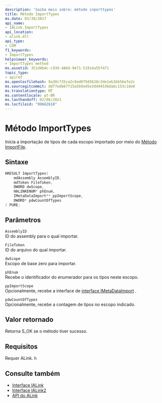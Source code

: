 ```yaml
---
description: 'Saiba mais sobre: método inporttypes'
title: Método ImportTypes
ms.date: 03/30/2017
api_name:
- IALink.ImportTypes
api_location:
- alink.dll
api_type:
- COM
f1_keywords:
- ImportTypes
helpviewer_keywords:
- ImportTypes method
ms.assetid: 351d4b4c-c939-486d-9471-51914a55f471
topic_type:
- apiref
ms.openlocfilehash: 9a30c735ca2c9ad0f945628c3de1eb1bb56efe2c
ms.sourcegitcommit: ddf7edb67715a5b9a45e3dd44536dabc153c1de0
ms.translationtype: MT
ms.contentlocale: pt-BR
ms.lasthandoff: 02/06/2021
ms.locfileid: "99662618"
---
```

# <a name="importtypes-method"></a>Método ImportTypes

Inicia a importação de tipos de cada escopo importado por meio do [Método ImportFile](importfile-method.md).  
  
## <a name="syntax"></a>Sintaxe  
  
```cpp  
HRESULT ImportTypes(  
    mdAssembly AssemblyID,  
    mdToken FileToken,  
    DWORD dwScope,  
    HALINKENUM* phEnum,  
    IMetaDataImport** ppImportScope,  
    DWORD* pdwCountOfTypes  
) PURE;  
```  
  
## <a name="parameters"></a>Parâmetros  

 `AssemblyID`  
 ID do assembly para o qual importar.  
  
 `FileToken`  
 ID do arquivo do qual importar.  
  
 `dwScope`  
 Escopo de base zero para importar.  
  
 `phEnum`  
 Recebe o identificador do enumerador para os tipos neste escopo.  
  
 `ppImportScope`  
 Opcionalmente, recebe a interface de [interface IMetaDataImport](../metadata/imetadataimport-interface.md) .  
  
 `pdwCountOfTypes`  
 Opcionalmente, recebe a contagem de tipos no escopo indicado.  
  
## <a name="return-value"></a>Valor retornado  

 Retorna S_OK se o método tiver sucesso.  
  
## <a name="requirements"></a>Requisitos  

 Requer ALink. h  
  
## <a name="see-also"></a>Consulte também

- [Interface IALink](ialink-interface.md)
- [Interface IALink2](ialink2-interface.md)
- [API do ALink](index.md)
